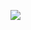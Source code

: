 
![](https://media3.giphy.com/media/v1.Y2lkPTc5MGI3NjExcGp5cmRiNTg0aGl6YjFzc2Q5cXdrZW8yZmF2azJhbmNiMjdjdHl2aCZlcD12MV9pbnRlcm5hbF9naWZfYnlfaWQmY3Q9Zw/14aJOxgji0GFOg/giphy.webp)
<!--
**maywanel/maywanel** is a ✨ _special_ ✨ repository because its `README.md` (this file) appears on your GitHub profile.

Here are some ideas to get you started:

- 🔭 I’m currently working on ...
- 🌱 I’m currently learning ...
- 👯 I’m looking to collaborate on ...
- 🤔 I’m looking for help with ...
- 💬 Ask me about ...
- 📫 How to reach me: ...
- ⚡ Fun fact: ...
-->
